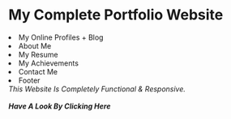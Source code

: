 <h1>My Complete Portfolio Website</h1>
<li>My Online Profiles + Blog</li>
<li>About Me</li>
<li>My Resume</li>
<li>My Achievements</li>
<li>Contact Me</li>
<li>Footer</li>
<i>This Website Is Completely Functional & Responsive.</i>
<br>
<br>
<a href="https://kanha412.github.io/" style="text-decoration:none;" target="_blank"><i><b>Have A Look By Clicking Here</b></i></a>
